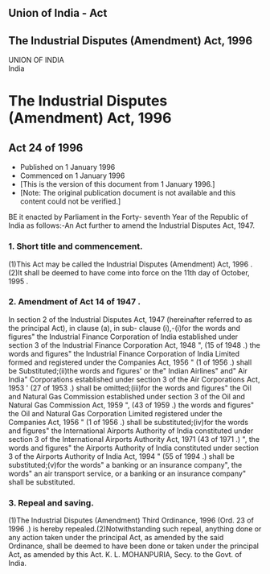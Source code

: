 ## Union of India - Act

## The Industrial Disputes (Amendment) Act, 1996

UNION OF INDIA  
India

# The Industrial Disputes (Amendment) Act, 1996

## Act 24 of 1996

  * Published on 1 January 1996 
  * Commenced on 1 January 1996 
  * [This is the version of this document from 1 January 1996.] 
  * [Note: The original publication document is not available and this content could not be verified.] 

BE it enacted by Parliament in the Forty- seventh Year of the Republic of
India as follows:-An Act further to amend the Industrial Disputes Act, 1947.

### 1. Short title and commencement.

(1)This Act may be called the Industrial Disputes (Amendment) Act, 1996 .(2)It
shall be deemed to have come into force on the 11th day of October, 1995 .

### 2. Amendment of Act 14 of 1947 .

In section 2 of the Industrial Disputes Act, 1947 (hereinafter referred to as
the principal Act), in clause (a), in sub- clause (i),-(i)for the words and
figures" the Industrial Finance Corporation of India established under section
3 of the Industrial Finance Corporation Act, 1948 ", (15 of 1948 .) the words
and figures" the Industrial Finance Corporation of India Limited formed and
registered under the Companies Act, 1956 " (1 of 1956 .) shall be
Substituted;(ii)the words and figures' or the" Indian Airlines" and" Air
India" Corporations established under section 3 of the Air Corporations Act,
1953 ' (27 of 1953 .) shall be omitted;(iii)for the words and figures" the Oil
and Natural Gas Commission established under section 3 of the Oil and Natural
Gas Commission Act, 1959 ", (43 of 1959 .) the words and figures" the Oil and
Natural Gas Corporation Limited registered under the Companies Act, 1956 " (1
of 1956 .) shall be substituted;(iv)for the words and figures" the
International Airports Authority of India constituted under section 3 of the
International Airports Authority Act, 1971 (43 of 1971 .) ", the words and
figures" the Airports Authority of India constituted under section 3 of the
Airports Authority of India Act, 1994 " (55 of 1994 .) shall be
substituted;(v)for the words" a banking or an insurance company", the words"
an air transport service, or a banking or an insurance company" shall be
substituted.

### 3. Repeal and saving.

(1)The Industrial Disputes (Amendment) Third Ordinance, 1996 (Ord. 23 of 1996
.) is hereby repealed.(2)Notwithstanding such repeal, anything done or any
action taken under the principal Act, as amended by the said Ordinance, shall
be deemed to have been done or taken under the principal Act, as amended by
this Act. K. L. MOHANPURIA, Secy. to the Govt. of India.


